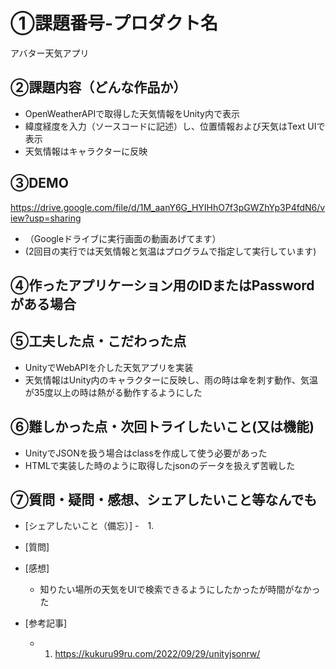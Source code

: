 # ①課題番号-プロダクト名

アバター天気アプリ

## ②課題内容（どんな作品か）

- OpenWeatherAPIで取得した天気情報をUnity内で表示
- 緯度経度を入力（ソースコードに記述）し、位置情報および天気はText UIで表示
- 天気情報はキャラクターに反映

## ③DEMO
https://drive.google.com/file/d/1M_aanY6G_HYIHhO7f3pGWZhYp3P4fdN6/view?usp=sharing
- （Googleドライブに実行画面の動画あげてます）
- (2回目の実行では天気情報と気温はプログラムで指定して実行しています)

## ④作ったアプリケーション用のIDまたはPasswordがある場合

## ⑤工夫した点・こだわった点

- UnityでWebAPIを介した天気アプリを実装
- 天気情報はUnity内のキャラクターに反映し、雨の時は傘を刺す動作、気温が35度以上の時は熱がる動作するようにした

## ⑥難しかった点・次回トライしたいこと(又は機能)

- UnityでJSONを扱う場合はclassを作成して使う必要があった
- HTMLで実装した時のように取得したjsonのデータを扱えず苦戦した

## ⑦質問・疑問・感想、シェアしたいこと等なんでも
- [シェアしたいこと（備忘）]
  -　1. 
- [質問]
- [感想]
  - 知りたい場所の天気をUIで検索できるようにしたかったが時間がなかった

- [参考記事]
  - 1. https://kukuru99ru.com/2022/09/29/unityjsonrw/
